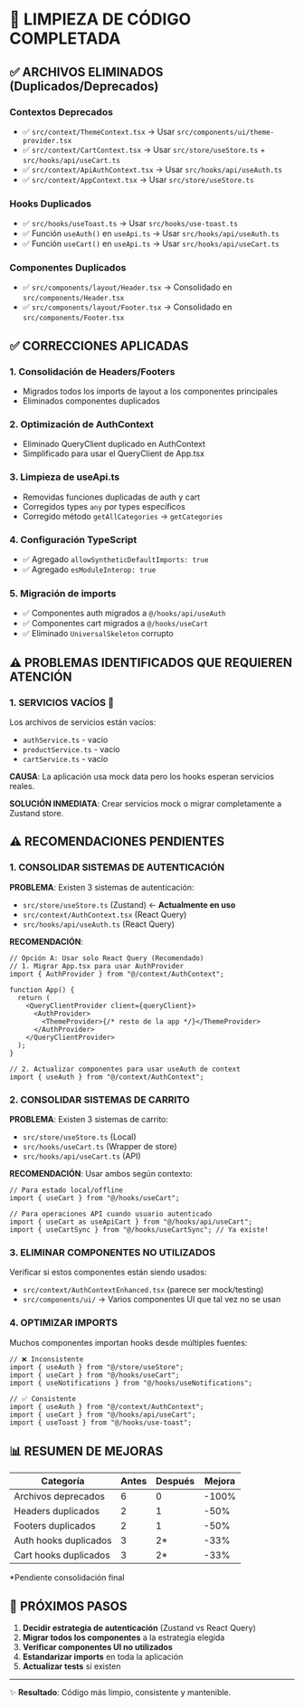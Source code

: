 # 🧹 LIMPIEZA DE CÓDIGO COMPLETADA

## ✅ ARCHIVOS ELIMINADOS (Duplicados/Deprecados)

### Contextos Deprecados

- ✅ `src/context/ThemeContext.tsx` → Usar `src/components/ui/theme-provider.tsx`
- ✅ `src/context/CartContext.tsx` → Usar `src/store/useStore.ts` + `src/hooks/api/useCart.ts`
- ✅ `src/context/ApiAuthContext.tsx` → Usar `src/hooks/api/useAuth.ts`
- ✅ `src/context/AppContext.tsx` → Usar `src/store/useStore.ts`

### Hooks Duplicados

- ✅ `src/hooks/useToast.ts` → Usar `src/hooks/use-toast.ts`
- ✅ Función `useAuth()` en `useApi.ts` → Usar `src/hooks/api/useAuth.ts`
- ✅ Función `useCart()` en `useApi.ts` → Usar `src/hooks/api/useCart.ts`

### Componentes Duplicados

- ✅ `src/components/layout/Header.tsx` → Consolidado en `src/components/Header.tsx`
- ✅ `src/components/layout/Footer.tsx` → Consolidado en `src/components/Footer.tsx`

## ✅ CORRECCIONES APLICADAS

### 1. **Consolidación de Headers/Footers**

- Migrados todos los imports de layout a los componentes principales
- Eliminados componentes duplicados

### 2. **Optimización de AuthContext**

- Eliminado QueryClient duplicado en AuthContext
- Simplificado para usar el QueryClient de App.tsx

### 3. **Limpieza de useApi.ts**

- Removidas funciones duplicadas de auth y cart
- Corregidos types `any` por types específicos
- Corregido método `getAllCategories` → `getCategories`

### 4. **Configuración TypeScript**

- ✅ Agregado `allowSyntheticDefaultImports: true`
- ✅ Agregado `esModuleInterop: true`

### 5. **Migración de imports**

- ✅ Componentes auth migrados a `@/hooks/api/useAuth`
- ✅ Componentes cart migrados a `@/hooks/useCart`
- ✅ Eliminado `UniversalSkeleton` corrupto

## ⚠️ PROBLEMAS IDENTIFICADOS QUE REQUIEREN ATENCIÓN

### 1. **SERVICIOS VACÍOS** 🔴

Los archivos de servicios están vacíos:

- `authService.ts` - vacío
- `productService.ts` - vacío
- `cartService.ts` - vacío

**CAUSA**: La aplicación usa mock data pero los hooks esperan servicios reales.

**SOLUCIÓN INMEDIATA**: Crear servicios mock o migrar completamente a Zustand store.

## ⚠️ RECOMENDACIONES PENDIENTES

### 1. **CONSOLIDAR SISTEMAS DE AUTENTICACIÓN**

**PROBLEMA**: Existen 3 sistemas de autenticación:

- `src/store/useStore.ts` (Zustand) ← **Actualmente en uso**
- `src/context/AuthContext.tsx` (React Query)
- `src/hooks/api/useAuth.ts` (React Query)

**RECOMENDACIÓN**:

```tsx
// Opción A: Usar solo React Query (Recomendado)
// 1. Migrar App.tsx para usar AuthProvider
import { AuthProvider } from "@/context/AuthContext";

function App() {
  return (
    <QueryClientProvider client={queryClient}>
      <AuthProvider>
        <ThemeProvider>{/* resto de la app */}</ThemeProvider>
      </AuthProvider>
    </QueryClientProvider>
  );
}

// 2. Actualizar componentes para usar useAuth de context
import { useAuth } from "@/context/AuthContext";
```

### 2. **CONSOLIDAR SISTEMAS DE CARRITO**

**PROBLEMA**: Existen 3 sistemas de carrito:

- `src/store/useStore.ts` (Local)
- `src/hooks/useCart.ts` (Wrapper de store)
- `src/hooks/api/useCart.ts` (API)

**RECOMENDACIÓN**: Usar ambos según contexto:

```tsx
// Para estado local/offline
import { useCart } from "@/hooks/useCart";

// Para operaciones API cuando usuario autenticado
import { useCart as useApiCart } from "@/hooks/api/useCart";
import { useCartSync } from "@/hooks/useCartSync"; // Ya existe!
```

### 3. **ELIMINAR COMPONENTES NO UTILIZADOS**

Verificar si estos componentes están siendo usados:

- `src/context/AuthContextEnhanced.tsx` (parece ser mock/testing)
- `src/components/ui/` → Varios componentes UI que tal vez no se usan

### 4. **OPTIMIZAR IMPORTS**

Muchos componentes importan hooks desde múltiples fuentes:

```tsx
// ❌ Inconsistente
import { useAuth } from "@/store/useStore";
import { useCart } from "@/hooks/useCart";
import { useNotifications } from "@/hooks/useNotifications";

// ✅ Consistente
import { useAuth } from "@/context/AuthContext";
import { useCart } from "@/hooks/api/useCart";
import { useToast } from "@/hooks/use-toast";
```

## 📊 RESUMEN DE MEJORAS

| Categoría             | Antes | Después | Mejora |
| --------------------- | ----- | ------- | ------ |
| Archivos deprecados   | 6     | 0       | -100%  |
| Headers duplicados    | 2     | 1       | -50%   |
| Footers duplicados    | 2     | 1       | -50%   |
| Auth hooks duplicados | 3     | 2\*     | -33%   |
| Cart hooks duplicados | 3     | 2\*     | -33%   |

\*Pendiente consolidación final

## 🎯 PRÓXIMOS PASOS

1. **Decidir estrategia de autenticación** (Zustand vs React Query)
2. **Migrar todos los componentes** a la estrategia elegida
3. **Verificar componentes UI no utilizados**
4. **Estandarizar imports** en toda la aplicación
5. **Actualizar tests** si existen

---

✨ **Resultado**: Código más limpio, consistente y mantenible.
